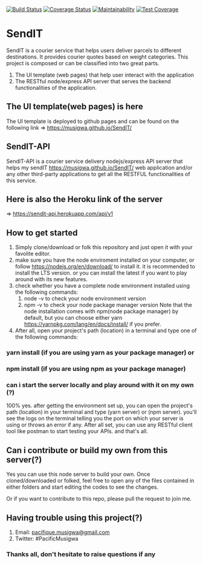 [![Build Status](https://travis-ci.org/Musigwa/SendIT.svg?branch=develop)](https://travis-ci.org/Musigwa/SendIT)
[![Coverage Status](https://coveralls.io/repos/github/Musigwa/SendIT/badge.svg?branch=develop)](https://coveralls.io/github/Musigwa/SendIT?branch=develop)
[![Maintainability](https://api.codeclimate.com/v1/badges/9c5ee554657535b04620/maintainability)](https://codeclimate.com/github/Musigwa/SendIT/maintainability)
[![Test Coverage](https://api.codeclimate.com/v1/badges/9c5ee554657535b04620/test_coverage)](https://codeclimate.com/github/Musigwa/SendIT/test_coverage)

# SendIT

SendIT is a courier service that helps users deliver parcels to different destinations. It provides courier quotes based on weight categories.
This project is composed or can be classified into two great parts.

1. The UI template (web pages) that help user interact with the application
2. The RESTful node/express API server that serves the backend functionalities of the application.

## The UI template(web pages) is here

The UI template is deployed to github pages and can be found on the following link
=> https://musigwa.github.io/SendIT/

## SendIT-API

SendIT-API is a courier service delivery nodejs/express API server that helps my sendIT https://musigwa.github.io/SendIT/ web application and/or any other third-party applications to get all the RESTFUL functionalities of this service.

## Here is also the Heroku link of the server

=> https://sendit-api.herokuapp.com/api/v1

## How to get started

1. Simply clone/download or folk this repository and just open it with your favolite editor.
2. make sure you have the node enviroment installed on your computer, or follow https://nodejs.org/en/download/ to install it. it is recommended to install the LTS version. or you can install the latest if you want to play around with its new features.
3. check whether you have a complete node environment installed using the following commands:
   1. node -v to check your node environment version
   2. npm -v to check your node package manager version
      Note that the node installation comes with npm(node package manager) by default, but you can choose either yarn https://yarnpkg.com/lang/en/docs/install/ if you prefer.
4. After all, open your project's path (location) in a terminal and type one of the following commands:

### yarn install (if you are using yarn as your package manager) or

### npm install (if you are using npm as your package manager)

### can i start the server locally and play around with it on my own (?)

100% yes. after getting the environment set up, you can open the project's path (location) in your terminal and type (yarn server) or (npm server). you'll see the logs on the terminal telling you the port on which your server is using or throws an error if any.
After all set, you can use any RESTful client tool like postman to start testing your APIs. and that's all.

## Can i contribute or build my own from this server(?)

Yes you can use this node server to build your own. Once cloned/downloaded or folked, feel free to open any of the files contained in either folders and start editing the codes to see the changes.

Or if you want to contribute to this repo, please pull the request to join me.

## Having trouble using this project(?)

1. Email: pacifique.musigwa@gmail.com
2. Twitter: #PacificMusigwa

### Thanks all, don't hesitate to raise questions if any
